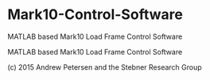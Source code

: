 # Mark10-Control-Software
MATLAB based Mark10 Load Frame Control Software

MATLAB based Mark10 Load Frame Control Software

(c) 2015 Andrew Petersen and the Stebner Research Group
